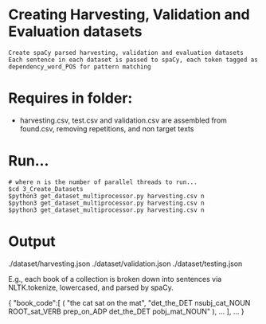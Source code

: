 # Creating Harvesting, Validation and Evaluation datasets
    
    Create spaCy parsed harvesting, validation and evaluation datasets
    Each sentence in each dataset is passed to spaCy, each token tagged as dependency_word_POS for pattern matching

# Requires in folder:
* harvesting.csv, test.csv and validation.csv are assembled from found.csv, removing repetitions, and non target texts
    
# Run...
```
# where n is the number of parallel threads to run...
$cd 3_Create_Datasets
$python3 get_dataset_multiprocessor.py harvesting.csv n
$python3 get_dataset_multiprocessor.py harvesting.csv n
$python3 get_dataset_multiprocessor.py harvesting.csv n
```
# Output
./dataset/harvesting.json
./dataset/validation.json
./dataset/testing.json

E.g., each book of a collection is broken down into sentences via NLTK.tokenize, lowercased, and parsed by spaCy.

{
    "book_code":[
                    (
                        "the cat sat on the mat", 
                        "det_the_DET nsubj_cat_NOUN ROOT_sat_VERB prep_on_ADP det_the_DET pobj_mat_NOUN"
                    ), 
                    ...
                ], 
                ...
}




